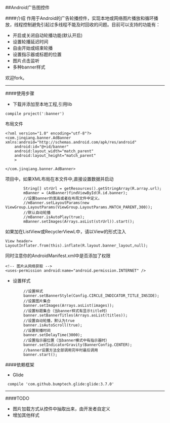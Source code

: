 ##Android广告图控件


####介绍
作用于Android的广告轮播控件，实现本地或网络图片播放和循环播放，线程控制避免引起过多线程不能及时回收的问题。目前可以支持的功能有：

* 开启或关闭自动轮播功能(默认开启)
* 设置轮播延迟时间
* 自由开始或结束轮播
* 设置指示器或标题的位置
* 图片点击监听
* 多种banner样式

欢迎fork。

------


####使用步骤
* 下载并添加至本地工程,引用lib
```
compile project(':banner')
```

布局文件
```
<?xml version="1.0" encoding="utf-8"?>
<com.jinqiang.banner.AdBanner xmlns:android="http://schemas.android.com/apk/res/android"
    android:id="@+id/banner"
    android:layout_width="match_parent"
    android:layout_height="match_parent"
    >

</com.jinqiang.banner.AdBanner>
```

项目中，如果XML布局在本文件中,直接设置数据并启动
```
        String[] strUrl = getResources().getStringArray(R.array.url);
        mBanner = (AdBanner)findViewById(R.id.banner);
        //设置banner的宽高或者在布局文件中定义。
        //mBanner.setLayoutParams(new ViewGroup.LayoutParams(ViewGroup.LayoutParams.MATCH_PARENT,300));
        //默认自动轮播
        //mBanner.isAutoPlay(true);
        mBanner.setImages(Arrays.asList(strUrl)).start();
```

如果加在ListView或RecyclerViewL中，请以View的形式注入
```
View header= LayoutInflater.from(this).inflate(R.layout.banner_layout,null);
```

同时注意你的AndroidManifest.xml中是否添加了权限
```
<!-- 图片从网络获取 -->
<uses-permission android:name="android.permission.INTERNET" />
```

* 设置样式
```
        //设置样式
        banner.setBannerStyle(Config.CIRCLE_INDICATOR_TITLE_INSIDE);
        //设置图片集合
        banner.setImages(Arrays.asList(images));
        //设置标题集合（当banner样式有显示title时）
        banner.setBannerTitles(Arrays.asList(titles));
        //设置自动轮播，默认为true
        banner.isAutoScroll(true);
        //设置轮播时间
        banner.setDelayTime(3000);
        //设置指示器位置（当banner模式中有指示器时）
        banner.setIndicatorGravity(BannerConfig.CENTER);
        //banner设置方法全部调用完毕时最后调用
        banner.start();
```

####依赖框架
* Glide
```
 compile 'com.github.bumptech.glide:glide:3.7.0'
```


---

####TODO
* 图片加载方式从控件中抽取出来，由开发者自定义
* 增加其他样式

